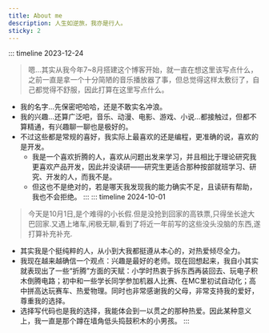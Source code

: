 ```yaml
---
title: About me
description: 人生如逆旅，我亦是行人。
sticky: 2
---
```


::: timeline 2023-12-24
> 嗯...其实从我今年7~8月搭建这个博客开始，就一直在想这里该写点什么，之前一直是拿一个十分简陋的音乐播放器了事，但总觉得这样太敷衍了，自己都觉得不舒服，因此打算在这里写点什么。

* 我的名字...先保密吧哈哈，还是不敢实名冲浪。
* 我的兴趣...还算广泛吧，音乐、动漫、电影、游戏、小说...都接触过，但都不算精通，有兴趣聊一聊也是极好的。
* 不过这些都是常规的喜好，我实际上最喜欢的还是编程，更准确的说，喜欢的是开发。
  * 我是一个喜欢折腾的人，喜欢从问题出发来学习，并且相比于理论研究我更喜欢产品开发，因此并没读研——研究生更适合那种按部就班学习、研究、开发的人，而我不是。
  * 但这也不是绝对的，若是哪天我发现我的能力确实不足，且读研有帮助，我也不会拒绝。
:::
::: timeline 2024-10-01

> 今天是10月1日,是个难得的小长假.但是没抢到回家的高铁票,只得坐长途大巴回家.又遇上堵车,闲极无聊,看到了将近一年前写的这些没头没脑的东西,遂打算补充补充.

* 其实我是个挺纯粹的人，从小到大我都挺遵从本心的，对热爱倾尽全力。
* 我现在越来越确信一个观点：兴趣是最好的老师。现在回想起来，我自小其实就表现出了一些“折腾”方面的天赋：小学时热衷于拆东西再装回去、玩电子积木倒腾电路；初中和一些学长同学参加机器人比赛、在MC里初试自动化；高中拼高达玩赛车、热爱物理。同时也非常感谢我的父母，非常支持我的爱好，尊重我的选择。
* 选择写代码也是我的选择，我能体会到一以贯之的那种热爱。因此某种意义上，我一直是那个蹲在墙角低头捣鼓积木的小男孩。
:::
